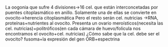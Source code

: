 La oogonia que sufre 4 divisiones→16 cel. que están interconcetadas por puentes citoplasmático en anillo.
Solamente una de ellas se convierte en ovocito→herencia citoplasmática 
Pero el resto serán  cel. nutricias →RNA, proteínas+nutrientes al ovocito.
	Presenta un ovario meroísticos(necesita las cel. nutricias)+politróficos(en cada cámara de huevo/folicula nos encontramos el ovocito+cel. nutricias)
¿Cómo sabe que la cel. debe ser el ovocito?
	fusoma+la expresión del gen ORB+espectrina
